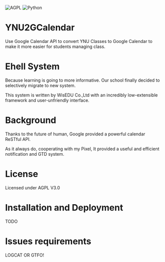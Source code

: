 ![AGPL](https://img.shields.io/github/license/kmahyyg/YNU2GCalendar.svg)
![Python](https://img.shields.io/badge/Python-3.5%2B-blue.svg)

# YNU2GCalendar

Use Google Calendar API to convert YNU Classes to Google Calendar to make it more easier for students managing class.

# Ehell System

Because learning is going to more informative. Our school finally decided to selectively migrate to new system.

This system is written by WisEDU Co.,Ltd with an incredibly low-extensible framework and user-unfriendly interface.

# Background

Thanks to the future of human, Google provided a powerful calendar ReSTful API.

As it always do, cooperating with my Pixel, It provided a useful and efficient notification and GTD system.

# License

Licensed under AGPL V3.0

# Installation and Deployment

TODO

# Issues requirements

LOGCAT OR GTFO!